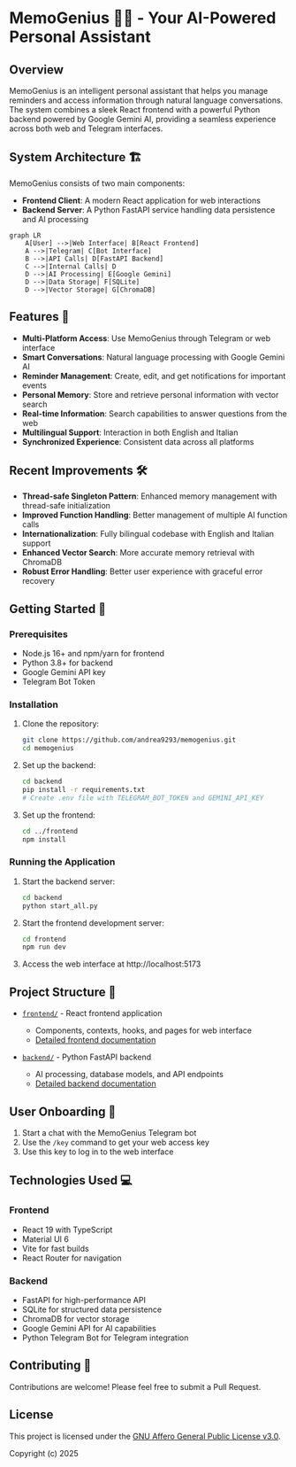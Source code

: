 # MemoGenius 🧠✨ - Your AI-Powered Personal Assistant

## Overview

MemoGenius is an intelligent personal assistant that helps you manage reminders and access information through natural language conversations. The system combines a sleek React frontend with a powerful Python backend powered by Google Gemini AI, providing a seamless experience across both web and Telegram interfaces.

## System Architecture 🏗️

MemoGenius consists of two main components:

- **Frontend Client**: A modern React application for web interactions
- **Backend Server**: A Python FastAPI service handling data persistence and AI processing

```mermaid
graph LR
    A[User] -->|Web Interface| B[React Frontend]
    A -->|Telegram| C[Bot Interface]
    B -->|API Calls| D[FastAPI Backend]
    C -->|Internal Calls| D
    D -->|AI Processing| E[Google Gemini]
    D -->|Data Storage| F[SQLite]
    D -->|Vector Storage| G[ChromaDB]
```

## Features 🚀

- **Multi-Platform Access**: Use MemoGenius through Telegram or web interface
- **Smart Conversations**: Natural language processing with Google Gemini AI
- **Reminder Management**: Create, edit, and get notifications for important events
- **Personal Memory**: Store and retrieve personal information with vector search
- **Real-time Information**: Search capabilities to answer questions from the web
- **Multilingual Support**: Interaction in both English and Italian
- **Synchronized Experience**: Consistent data across all platforms

## Recent Improvements 🛠️

- **Thread-safe Singleton Pattern**: Enhanced memory management with thread-safe initialization
- **Improved Function Handling**: Better management of multiple AI function calls
- **Internationalization**: Fully bilingual codebase with English and Italian support
- **Enhanced Vector Search**: More accurate memory retrieval with ChromaDB
- **Robust Error Handling**: Better user experience with graceful error recovery

## Getting Started 🏁

### Prerequisites

- Node.js 16+ and npm/yarn for frontend
- Python 3.8+ for backend
- Google Gemini API key
- Telegram Bot Token

### Installation

1. Clone the repository:
   ```bash
   git clone https://github.com/andrea9293/memogenius.git
   cd memogenius
   ```

2. Set up the backend:
   ```bash
   cd backend
   pip install -r requirements.txt
   # Create .env file with TELEGRAM_BOT_TOKEN and GEMINI_API_KEY
   ```

3. Set up the frontend:
   ```bash
   cd ../frontend
   npm install
   ```

### Running the Application

1. Start the backend server:
   ```bash
   cd backend
   python start_all.py
   ```

2. Start the frontend development server:
   ```bash
   cd frontend
   npm run dev
   ```

3. Access the web interface at http://localhost:5173

## Project Structure 📁

- [`frontend/`](frontend/) - React frontend application
  - Components, contexts, hooks, and pages for web interface
  - [Detailed frontend documentation](frontend/README.md)

- [`backend/`](backend/) - Python FastAPI backend
  - AI processing, database models, and API endpoints
  - [Detailed backend documentation](backend/README.md)

## User Onboarding 🚪

1. Start a chat with the MemoGenius Telegram bot
2. Use the `/key` command to get your web access key
3. Use this key to log in to the web interface

## Technologies Used 💻

### Frontend
- React 19 with TypeScript
- Material UI 6
- Vite for fast builds
- React Router for navigation

### Backend
- FastAPI for high-performance API
- SQLite for structured data persistence
- ChromaDB for vector storage
- Google Gemini API for AI capabilities
- Python Telegram Bot for Telegram integration

## Contributing 🤝

Contributions are welcome! Please feel free to submit a Pull Request.

## License

This project is licensed under the [GNU Affero General Public License v3.0](LICENSE).

Copyright (c) 2025